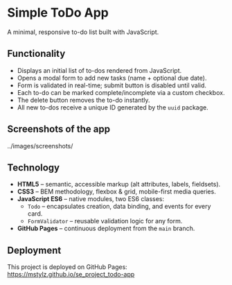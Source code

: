 # Simple ToDo App

A minimal, responsive to-do list built with JavaScript.

## Functionality
- Displays an initial list of to-dos rendered from JavaScript.  
- Opens a modal form to add new tasks (name + optional due date).  
- Form is validated in real-time; submit button is disabled until valid.  
- Each to-do can be marked complete/incomplete via a custom checkbox.  
- The delete button removes the to-do instantly.  
- All new to-dos receive a unique ID generated by the `uuid` package.  

## Screenshots of the app
../images/screenshots/

## Technology
- **HTML5** – semantic, accessible markup (alt attributes, labels, fieldsets).  
- **CSS3** – BEM methodology, flexbox & grid, mobile-first media queries.  
- **JavaScript ES6** – native modules, two ES6 classes:  
  - `Todo` – encapsulates creation, data binding, and events for every card.  
  - `FormValidator` – reusable validation logic for any form.  
- **GitHub Pages** – continuous deployment from the `main` branch.

## Deployment
This project is deployed on GitHub Pages:  
https://mstylz.github.io/se_project_todo-app
